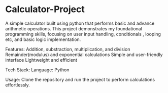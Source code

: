 # Calculator-Project
A simple calculator built using python that performs basic and advance arithmetic operations.
This project demonstrates my foundational programming skills, focusing on user input handling, conditionals , looping etc, and basic logic implementation.

Features:
Addition, substraction, multiplication, and division
Remainder(modulus) and exponential calculations
Simple and user-friendly interface
Lightweight and efficient

Tech Stack:
Language: Python

Usage:
Clone the repository and run the project to perform calculations effortlessly.
